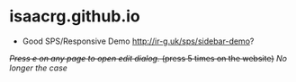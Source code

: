 # isaacrg.github.io

<!--[![Build Status](https://travis-ci.org/ir-g/ir-g.github.io.svg?branch=master)](https://travis-ci.org/ir-g/ir-g.github.io)-->

 * Good SPS/Responsive Demo http://ir-g.uk/sps/sidebar-demo?

~~*Press e on any page to open edit dialog.* (press 5 times on the website)~~ *No longer the case*
